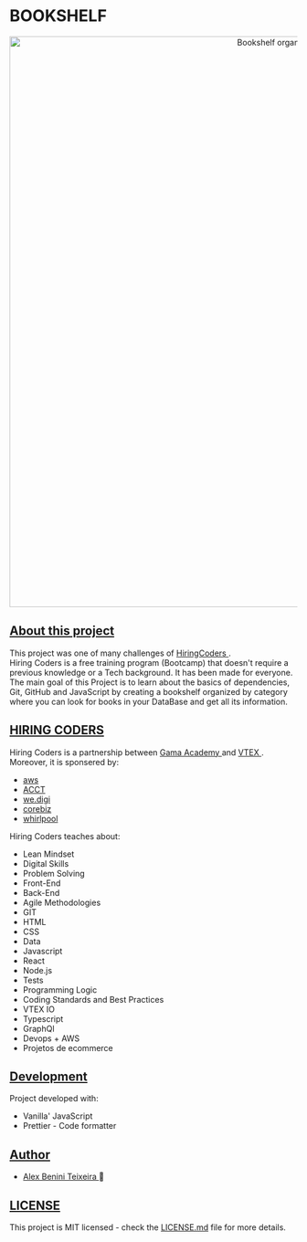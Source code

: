 <h1 style="align-content: center; font-weight: bold;">BOOKSHELF</h1>

<p align="center">
<img width="1000" src="https://media.giphy.com/media/3vq6JIScq3f1CF9ZLw/giphy.gif" alt="Bookshelf organized by category" />
</p>

<div>
  <h2 style="text-decoration: underline;">About this project</h2>


  <p>
    This project was one of many challenges of
    <a href="https://www.hiringcoders.com.br/" target="_blank">
      HiringCoders
    </a>. </br>
    Hiring Coders is a free training program (Bootcamp) that doesn't require a 
    previous knowledge or a Tech background. It has been made for everyone.
    The main goal of this Project is to learn about the basics of dependencies,
    Git, GitHub and JavaScript by creating a bookshelf organized by category
    where you can look for books in your DataBase and get all its information.
  </p>
</div>

<div>
  <h2 style="text-decoration: underline;">HIRING CODERS</h2>
  
  <div>
    <p>
    Hiring Coders is a partnership between <a href="https://www.gama.academy/" target= "_blank"> Gama Academy </a> and 
    <a href="https://vtex.com/br-pt/overview-plataforma/?utm_source=Google%20Paid%20Search&utm_medium=Google&utm_campaign=BRA_Search_VTEX&utm_term=vtex&utm_content=503170322805" target= "_blank"> VTEX </a>.
    Moreover, it is sponsered by:
  </p>
  
  </div>
  
   <div>
      <ul>
        <li> 
           <a href="https://aws.amazon.com/pt/free/?trk=ps_a134p000003yhPXAAY&trkCampaign=acq_paid_search_brand&sc_channel=ps&sc_campaign=acquisition_BR&sc_publisher=google&sc_category=core-main&sc_country=BR&sc_geo=LATAM&sc_outcome=Acquisition&sc_detail=aws&sc_content=Brand_Core_aws_e&sc_matchtype=e&sc_segment=454435137069&sc_medium=ACQ-P|PS-GO|Brand|Desktop|SU|Core-Main|Core|BR|EN|Text&s_kwcid=AL!4422!3!454435137069!e!!g!!aws&ef_id=Cj0KCQjwiqWHBhD2ARIsAPCDzanpTNA4IGGdiwygObLbSw9cqbjHP8lQ3qybHPS7VZw2cIKlJLwFvocaAgcGEALw_wcB:G:s&s_kwcid=AL!4422!3!454435137069!e!!g!!aws&all-free-tier.sort-by=item.additionalFields.SortRank&all-free-tier.sort-order=asc&awsf.Free%20Tier%20Types=*all&awsf.Free%20Tier%20Categories=*all" target= "_blank"> aws </a> 
        </li>
        <li> 
           <a href="https://acct.global/pt/" target= "_blank"> ACCT </a> 
        </li>
        <li> 
           <a href="https://www.wedigi.com.br/" target= "_blank"> we.digi </a> 
        </li>
        <li> 
           <a href="https://www.corebiz.ag/pt/" target= "_blank"> corebiz </a>
        </li>
        <li> 
           <a href="https://www.whirlpool.com.br/" target= "_blank"> whirlpool </a>
        </li>
      <ul>
   </div>
  
   <p>      
    Hiring Coders teaches about:
 </p>
   <div>
      <ul>
        <li> Lean Mindset</li>
        <li> Digital Skills</li>
        <li> Problem Solving</li>
        <li> Front-End</li>
        <li> Back-End</li>
        <li> Agile Methodologies</li>
        <li> GIT</li>
        <li> HTML</li>
        <li> CSS</li>
        <li> Data</li>
        <li> Javascript</li>
        <li> React</li>
        <li> Node.js</li>
        <li> Tests</li>
        <li> Programming Logic</li>
        <li> Coding Standards and Best Practices</li>
        <li> VTEX IO</li>
        <li> Typescript</li>
        <li> GraphQl</li>
        <li> Devops + AWS</li>
        <li> Projetos de ecommerce</li>
       </ul>
    </div>
        
</div>

<div>
  <h2 style="text-decoration: underline;">Development</h2>
  <p>
    Project developed with:
  </p>
  <ul>
    <li>Vanilla' JavaScript</li>
    <li>Prettier - Code formatter</li>
  </ul>
</div>

<div>
  <h2 style="text-decoration: underline;">Author</h2>
  <ul>
    <li>
      <a href="https://github.com/benini17">Alex Benini Teixeira </a> 🐼
    </li>
  </ul>
</div>

<div>
  <h2 style="text-decoration: underline;">LICENSE</h2>
  <p>
    This project is MIT licensed - check the
    <a href="https://github.com/benini17/Gama-1stModule-FinalProject/tree/master">LICENSE.md</a> file for more details.
  </p>
</div>
